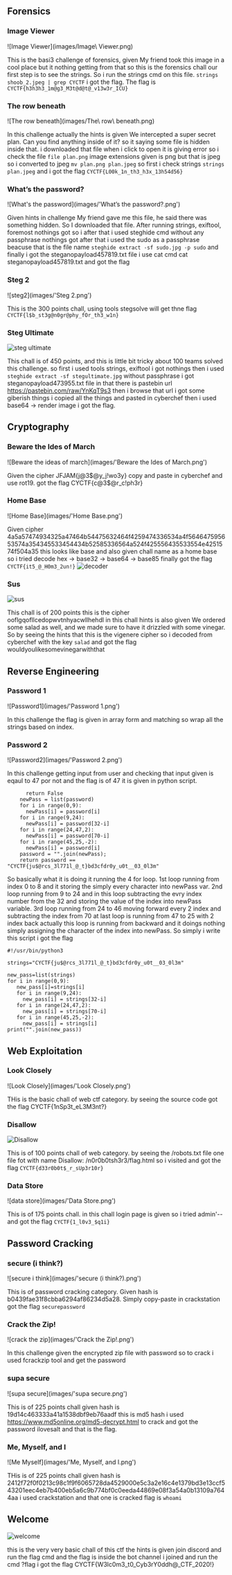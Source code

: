 ## Forensics

### Image Viewer

![Image Viewer](images/Image\ Viewer.png)

This is the basi3 challenge of forensics, given My friend took this image in a cool place but it nothing getting from that so this is the forensics chall our first step is to see the strings. So i run the strings cmd on this file. ```strings shoob_2.jpeg | grep CYCTF``` i got the flag. The  flag is `CYCTF{h3h3h3_1m@g3_M3t@d@t@_v13w3r_ICU}`

### The row beneath

![The row beneath](images/The\ row\ beneath.png)

In this challenge actually the hints is given We intercepted a super secret plan. Can you find anything inside of it? so it saying some file is hidden inside that. i downloaded that file when i click to open it is giving error so i check the file `file plan.png`  image extensions given is png but that is jpeg so i converted to jpeg `mv plan.png plan.jpeg` so first i check strings `strings plan.jpeg` and i got the flag `CYCTF{L00k_1n_th3_h3x_13h54d56}` 

### What’s the password?

![What's the password](images/'What’s the password?.png')

Given hints in challenge My friend gave me this file, he said there was something hidden. So I downloaded that file. After running strings, exiftool, foremost nothings got so i after that i used steghide cmd without any passphrase nothings got after that i used the sudo as a passphrase beacuse that is the file name `steghide extract -sf sudo.jpg -p sudo` and finally i got the steganopayload457819.txt file i use cat cmd cat steganopayload457819.txt  and got the flag

### Steg 2 

![steg2](images/'Steg 2.png')

This is the 300 points chall, using tools stegsolve will get thne flag `CYCTF{l$b_st3g@n0gr@phy_fOr_th3_w1n}`

### Steg Ultimate 

![steg ultimate](images/steg_ultimate.png)

This chall is of 450 points, and this is little bit tricky about 100 teams solved this challenge. so first i used tools strings, exiftool i got nothings then i used `steghide extract -sf stegultimate.jpg` without passphrase i got steganopayload473955.txt file in that there is pastebin url https://pastebin.com/raw/YnKqT9s3 then i browse that url i got some giberish things i copied all the things and pasted in cyberchef then i used base64 -> render image i got the flag.
## Cryptography

### Beware the Ides of March

![Beware the ideas of march](images/'Beware the Ides of March.png')

Given the cipher JFJAM{j@3$@y_j!wo3y} copy and paste in cyberchef and use rot19. got the flag CYCTF{c@3$@r_c!ph3r}

### Home Base

![Home Base](images/'Home Base.png')

Given cipher 4a5a57474934325a47464b54475632464f4259474336534a4f564647595653574a354345533454434b52585336564a524f425556435533554e4251574f504a35 this looks like base and also given chall name as a home base so i tried decode hex -> base32 -> base64 -> base85 finally got the flag `CYCTF{it5_@_H0m3_2un!}` 
![decoder](images/home_base.png)

### Sus

![sus](images/Sus.png)

This chall is of 200 points this is the cipher ooflgqofllcedopwvtnhyacwllhehdl in this chall hints is also given We ordered some salad as well, and we made sure to have it drizzled with some vinegar. So by seeing the hints that this is the vigenere cipher so i decoded from cyberchef with the key `salad` and got the flag wouldyoulikesomevinegarwiththat


## Reverse Engineering

###  Password 1 

![Password1](images/'Password 1.png')

In this challenge the flag is given in array form and matching so wrap all the strings based on index. 

### Password 2 

![Password2](images/'Password 2.png')

In this challenge getting input from user and checking that input given is eqaul to 47 por not and the flag is of 47 it is given in python script.
```if(len(password) != 47):
      return False
    newPass = list(password)
    for i in range(0,9):
      newPass[i] = password[i]
    for i in range(9,24):
      newPass[i] = password[32-i]
    for i in range(24,47,2):
      newPass[i] = password[70-i]
    for i in range(45,25,-2):
      newPass[i] = password[i]
    password = "".join(newPass);
    return password == "CYCTF{ju$@rcs_3l771l_@_t}bd3cfdr0y_u0t__03_0l3m"
```
 So basically what it is doing it running the 4 for loop. 1st loop running from index 0 to 8 and it storing the simply every character into newPass var. 2nd loop running from 9 to 24 and in this loop subtracting the evry index number from the 32 and storing the value of the index into newPass variable. 3rd loop running from 24 to 46 moving forward every 2 index and subtracting the index from 70 at last loop is running from 47 to 25 with 2 index back actually this loop is running from backward and it doings nothing simply assigning the character of the index into newPass. So simply i write this script i got the flag
 ```
 #!/usr/bin/python3

 strings="CYCTF{ju$@rcs_3l771l_@_t}bd3cfdr0y_u0t__03_0l3m"

 new_pass=list(strings)
 for i in range(0,9):
 	new_pass[i]=strings[i]
 	for i in range(9,24):
 	  new_pass[i] = strings[32-i]
 	for i in range(24,47,2):
 	  new_pass[i] = strings[70-i]
 	for i in range(45,25,-2):
 	  new_pass[i] = strings[i]	
 print("".join(new_pass)) 
 ```

## Web Exploitation

### Look Closely

![Look Closely](images/'Look Closely.png')

THis is the basic chall of web ctf category. by seeing the source code got the flag CYCTF{1nSp3t_eL3M3nt?}

### Disallow

![Disallow](images/Disallow.png)

This is of 100 points chall of web category. by seeing the /robots.txt file one file fot with name Disallow: /n0r0b0tsh3r3/flag.html so i visited and got the flag `CYCTF{d33r0b0t$_r_sUp3r10r}`

### Data Store 

![data store](images/'Data Store.png')

This is of 175 points chall. in this chall login page is given so i tried admin'-- and got the flag `CYCTF{1_l0v3_$q1i}`


## Password Cracking

### secure (i think?)

![secure i think](images/'secure (i think?).png')

This is of password cracking category. Given hash is b0439fae31f8cbba6294af86234d5a28. Simply copy-paste in crackstation got the flag `securepassword`

### Crack the Zip! 

![crack the zip](images/'Crack the Zip!.png')

In this challenge given the encrypted zip file with password so to crack i used fcrackzip tool and get the password 


### supa secure 

![supa secure](images/'supa secure.png')

This is of 225 points chall given hash is 19d14c463333a41a1538dbf9eb76aadf this is md5 hash i used https://www.md5online.org/md5-decrypt.html to crack and got the password ilovesalt and that is the flag.

### Me, Myself, and I 

![Me Myself](images/'Me, Myself, and I.png')

THis is of 225 points chall given hash is 2412f72f0f0213c98c1f9f6065728da4529000e5c3a2e16c4e1379bd3e13ccf543201eec4eb7b400eb5a6c9b774bf0c0eeda44869e08f3a54a0b13109a7644aa i used crackstation and that one is cracked flag is `whoami`

## Welcome

![welcome](images/Welcome.png)

this is the very very basic chall of this ctf the hints is given join discord and run the flag cmd and the flag is inside the bot channel i joined and run the cmd ?flag i got the flag CYCTF{W3lc0m3_t0_Cyb3rY0ddh@_CTF_2020!}
